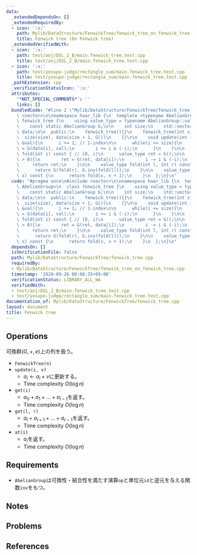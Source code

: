 ```yaml
---
data:
  _extendedDependsOn: []
  _extendedRequiredBy:
  - icon: ':x:'
    path: Mylib/DataStructure/FenwickTree/fenwick_tree_on_fenwick_tree.cpp
    title: Fenwick tree (On Fenwick tree)
  _extendedVerifiedWith:
  - icon: ':x:'
    path: test/aoj/DSL_2_B/main.fenwick_tree.test.cpp
    title: test/aoj/DSL_2_B/main.fenwick_tree.test.cpp
  - icon: ':x:'
    path: test/yosupo-judge/rectangle_sum/main.fenwick_tree.test.cpp
    title: test/yosupo-judge/rectangle_sum/main.fenwick_tree.test.cpp
  _pathExtension: cpp
  _verificationStatusIcon: ':x:'
  attributes:
    '*NOT_SPECIAL_COMMENTS*': ''
    links: []
  bundledCode: "#line 2 \"Mylib/DataStructure/FenwickTree/fenwick_tree.cpp\"\n#include\
    \ <vector>\n\nnamespace haar_lib {\n  template <typename AbelianGroup>\n  class\
    \ fenwick_tree {\n    using value_type = typename AbelianGroup::value_type;\n\
    \    const static AbelianGroup G;\n\n    int size;\n    std::vector<value_type>\
    \ data;\n\n  public:\n    fenwick_tree(){}\n    fenwick_tree(int size):\n    \
    \  size(size), data(size + 1, G())\n    {}\n\n    void update(int i, const value_type\
    \ &val){\n      i += 1; // 1-index\n\n      while(i <= size){\n        data[i]\
    \ = G(data[i], val);\n        i += i & (-i);\n      }\n    }\n\n    value_type\
    \ fold(int i) const { // [0, i)\n      value_type ret = G();\n\n      while(i\
    \ > 0){\n        ret = G(ret, data[i]);\n        i -= i & (-i);\n      }\n\n \
    \     return ret;\n    }\n\n    value_type fold(int l, int r) const { // [l, r)\n\
    \      return G(fold(r), G.inv(fold(l)));\n    }\n\n    value_type operator[](int\
    \ x) const {\n      return fold(x, x + 1);\n    }\n  };\n}\n"
  code: "#pragma once\n#include <vector>\n\nnamespace haar_lib {\n  template <typename\
    \ AbelianGroup>\n  class fenwick_tree {\n    using value_type = typename AbelianGroup::value_type;\n\
    \    const static AbelianGroup G;\n\n    int size;\n    std::vector<value_type>\
    \ data;\n\n  public:\n    fenwick_tree(){}\n    fenwick_tree(int size):\n    \
    \  size(size), data(size + 1, G())\n    {}\n\n    void update(int i, const value_type\
    \ &val){\n      i += 1; // 1-index\n\n      while(i <= size){\n        data[i]\
    \ = G(data[i], val);\n        i += i & (-i);\n      }\n    }\n\n    value_type\
    \ fold(int i) const { // [0, i)\n      value_type ret = G();\n\n      while(i\
    \ > 0){\n        ret = G(ret, data[i]);\n        i -= i & (-i);\n      }\n\n \
    \     return ret;\n    }\n\n    value_type fold(int l, int r) const { // [l, r)\n\
    \      return G(fold(r), G.inv(fold(l)));\n    }\n\n    value_type operator[](int\
    \ x) const {\n      return fold(x, x + 1);\n    }\n  };\n}\n"
  dependsOn: []
  isVerificationFile: false
  path: Mylib/DataStructure/FenwickTree/fenwick_tree.cpp
  requiredBy:
  - Mylib/DataStructure/FenwickTree/fenwick_tree_on_fenwick_tree.cpp
  timestamp: '2020-09-26 08:06:35+09:00'
  verificationStatus: LIBRARY_ALL_WA
  verifiedWith:
  - test/aoj/DSL_2_B/main.fenwick_tree.test.cpp
  - test/yosupo-judge/rectangle_sum/main.fenwick_tree.test.cpp
documentation_of: Mylib/DataStructure/FenwickTree/fenwick_tree.cpp
layout: document
title: Fenwick tree
---
```


## Operations
可換群$(G, +, e)$上の列を扱う。
- `FenwickTree(n)`
- `update(i, v)`
	- $a_i \leftarrow a_i + v$に更新する。
	- Time complexity $O(\log n)$
- `get(i)`
	- $a_0 + a_1 + \ldots + a_{i-1}$を返す。
	- Time complexity $O(\log n)$
- `get(l, r)`
	- $a_l + a_{l+1} + \ldots + a_{r-1}$を返す。
	- Time complexity $O(\log n)$
- `at(i)`
	- $a_i$を返す。
	- Time complexity $O(\log n)$

## Requirements

- `AbelianGroup`は可換性・結合性を満たす演算`op`と単位元`id`と逆元を与える関数`inv`をもつ。

## Notes

## Problems

## References

